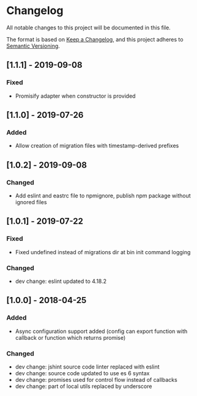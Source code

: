 # Changelog
All notable changes to this project will be documented in this file.

The format is based on [Keep a Changelog](https://keepachangelog.com/en/1.0.0/),
and this project adheres to [Semantic Versioning](https://semver.org/spec/v2.0.0.html).

## [1.1.1] - 2019-09-08
### Fixed
- Promisify adapter when constructor is provided

## [1.1.0] - 2019-07-26
### Added
- Allow creation of migration files with timestamp-derived prefixes

## [1.0.2] - 2019-09-08
### Changed
- Add eslint and eastrc file to npmignore, publish npm package without ignored
files

## [1.0.1] - 2019-07-22
### Fixed
- Fixed undefined instead of migrations dir at bin init command logging

### Changed
- dev change: eslint updated to 4.18.2

## [1.0.0] - 2018-04-25
### Added
- Async configuration support added (config can export function with callback
or function which returns promise)

### Changed
- dev change: jshint source code linter replaced with eslint
- dev change: source code updated to use es 6 syntax
- dev change: promises used for control flow instead of callbacks
- dev change: part of local utils replaced by underscore
